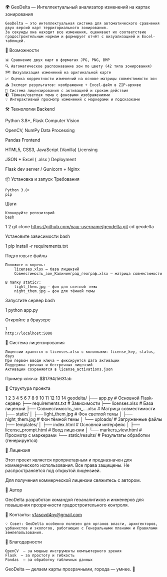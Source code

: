 🌍 GeoDelta — Интеллектуальный анализатор изменений на картах зонирования 

   
   
   

    

    GeoDelta — это интеллектуальная система для автоматического сравнения двух версий карт территориального зонирования.
    За секунды она находит все изменения, оценивает их соответствие градостроительным нормам и формирует отчёт с визуализацией и Excel-таблицей. 
     

 
🚀 Возможности 

    📊 Сравнение двух карт в форматах JPG, PNG, BMP
    🔍 Автоматическое распознавание зон по цвету (42 типа зонирования)
    🗺️ Визуализация изменений на оригинальной карте
    📈 Оценка корректности изменений на основе матрицы совместимости зон
    📥 Экспорт результатов: изображение + Excel-файл в ZIP-архиве
    🔐 Система лицензирования с активацией и сроком действия
    🌓 Тёмная/светлая тема с фоновыми изображениями
    💡 Интерактивный просмотр изменений с маркерами и подсказками
     

🛠️ Технологии 
Backend
	
Python 3.8+, Flask
Computer Vision
	
OpenCV, NumPy
Data Processing
	
Pandas
Frontend
	
HTML5, CSS3, JavaScript (Vanilla)
Licensing
	
JSON + Excel (
.xlsx
)
Deployment
	
Flask dev server / Gunicorn + Nginx
 
 
 
📦 Установка и запуск 
Требования 

    Python 3.8+
    pip
     

Шаги 

    Клонируйте репозиторий 
    bash
     

 
1
2
git clone https://github.com/ваш-username/geodelta.git
cd geodelta
 
 

Установите зависимости 
bash
 
 
1
pip install -r requirements.txt
 
 

Подготовьте файлы 

    Положите в корень:
        licenses.xlsx — база лицензий
        Совместимость_зон_Калининград_географ.xlsx — матрица совместимости
         
    В папку static/:
        light_them.jpg — фон для светлой темы
        night_them.jpg — фон для тёмной темы
         
     

Запустите сервер 
bash
 
 
1
python app.py
 
 

Откройте в браузере 
 

     
    1
    http://localhost:5000
     
     
     

 
🔑 Система лицензирования 

    Лицензии хранятся в licenses.xlsx с колонками: license_key, status, days
    При первом вводе ключа — фиксируется дата активации
    Поддержка срочных и бессрочных лицензий
    Активации сохраняются в license_activations.json
     

Пример ключа: $$1794/5631ab 
 
📁 Структура проекта 
 
 
1
2
3
4
5
6
7
8
9
10
11
12
13
14
geodelta/
├── app.py                     # Основной Flask-сервер
├── requirements.txt           # Зависимости
├── licenses.xlsx              # База лицензий
├── Совместимость_зон_....xlsx # Матрица совместимости
├── static/
│   ├── light_them.jpg         # Фон светлой темы
│   ├── night_them.jpg         # Фон тёмной темы
│   └── uploads/               # Загруженные файлы
├── templates/
│   ├── index.html             # Основной интерфейс
│   ├── license_prompt.html    # Ввод лицензии
│   └── markers_view.html      # Просмотр с маркерами
└── static/results/            # Результаты обработки (генерируется)
 
 
 
📝 Лицензия 

Этот проект является проприетарным и предназначен для коммерческого использования.
Все права защищены. Не распространяется под открытой лицензией. 

Для получения коммерческой лицензии свяжитесь с автором. 
 
🤝 Автор 

GeoDelta разработан командой геоаналитиков и инженеров для повышения прозрачности градостроительного контроля. 

📧 Контакты: v1asovd4ny@gmail.com   
 

    💡 Совет: GeoDelta особенно полезен для органов власти, архитекторов, урбанистов и экологов, работающих с Генеральными планами и Правилами землепользования. 
     

 
🙏 Благодарности 

    OpenCV  — за мощные инструменты компьютерного зрения
    Flask  — за простоту и гибкость
    Pandas  — за обработку табличных данных
     

 

GeoDelta — делаем карты прозрачными, города — умнее. 🌆 
